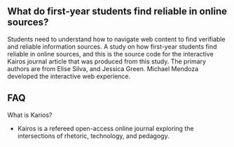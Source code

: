 
## What do first-year students find reliable in online sources?

Students need to understand how to navigate web content to find verifiable and reliable information sources. A study on how first-year students find reliable in online sources, and this is the source code for the interactive Kairos journal article that was produced from this study. The primary authors are from Elise Silva, and Jessica Green. Michael Mendoza developed the interactive web experience.

## FAQ

What is Karios?
- Kairos is a refereed open-access online journal exploring the intersections of rhetoric, technology, and pedagogy.



